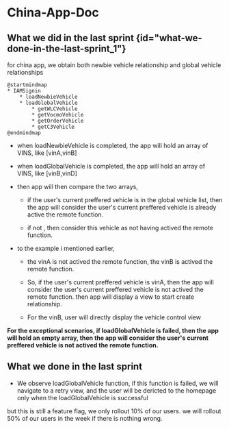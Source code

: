 # China-App-Doc

## What we did in the last sprint {id="what-we-done-in-the-last-sprint_1"}
for china app, we obtain both newbie vehicle relationship and global vehicle relationships

```plantuml
@startmindmap
* IAMSignin
    * loadNewbieVehicle
    * loadGlobalVehicle
        * getWLCVehicle
        * getVocmoVehicle
        * getOrderVehicle
        * getC3Vehicle
@endmindmap
```
- when loadNewbieVehicle is completed, the app will hold an array of VINS, like [vinA,vinB]

- when loadGlobalVehicle is completed, the app will hold an array of VINS, like [vinB,vinD]

- then app will then compare the two arrays,

    - if the user's current preffered vehicle is in the global vehicle list, then the app will consider the user's current preffered vehicle  is already active the remote function.

    - if not , then consider this vehicle as not having actived the remote function.

- to the example i mentioned earlier,

    - the vinA is not actived the remote function, the vinB is actived the remote function.

    - So, if the user's current preffered vehicle is vinA, then the app will consider the user's current preffered vehicle is not actived the remote function.
then app will display a view to start create relationship.

    - For the vinB, user will directly display the vehicle control view

**For the exceptional scenarios, if loadGlobalVehicle is failed, then the app will hold an empty array, 
then the app will consider the user's current preffered vehicle  is not actived the remote function.**



## What we done in the last sprint

-  We observe loadGlobalVehicle function, if this function is failed, we will navigate to a retry view, 
and the user will be dericted to the homepage only when the loadGlobalVehicle is successful

but this is still a feature flag, we only rollout 10% of our users. we will rollout 50% of our users in the week if there is nothing wrong.


